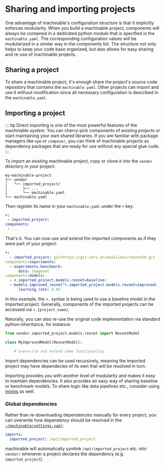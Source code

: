 # Sharing and importing projects

One advantage of machinable's configuration structure is that it implicitly enforces modularity. When you build a machinable project, components will always be contained in a dedicated python module that is specified in the `machinable.yaml`. The corresponding configuration values will be modularized in a similar way in the components list. The structure not only helps to keep your code base organized, but also allows for easy sharing and re-use of machinable projects.

## Sharing a project

To share a machinable project, it's enough share the project's source code repository that contains the `machinable.yaml`. Other projects can import and use it without modification since all necessary configuration is described in the ``machinable.yaml``.

## Importing a project

::: tip
 Direct importing is one of the most powerful features of the machinable system. You can cherry-pick components of existing projects or start maintaining your own shared libraries. If you are familiar with package managers like ``npm`` or ``composer``, you can think of machinable projects as dependency packages that are ready for use without any special glue code.
:::
 
To import an existing machinable project, copy or clone it into the `vendor` directory in your project:

    my-machinable-project
    ├── vendor
    │   └── imported_project/
    │       ├── ...
    │       └── machinable.yaml
    └── machinable.yaml

Then register its name in your `machinable.yaml` under the `+` key:

```yaml
+:
 - imported_project: 
components:
 - ...
```

That's it. You can now use and extend the imported components as if they were part of your project:

```yaml
+:
  - imported_project: git+https://git.serv.er/baselines/resnet50.git
components:experiments:
  - experiments.benchmark:
      data: imagenet
components:models:
  - +.imported_project.models.resnet=baseline:
  - models.improved_resnet^+.imported_project.models.resnet=improved:
      learning_rate: 0.01
```

In this example, the `+.` syntax is being used to use a baseline model in the imported project. Generally, components of the imported projects can be accessed via ``+.{project_name}``.

Naturally, you can also re-use the original code implementation via standard python inheritance, for instance:

``` python
from vendor.imported_project.models.resnet import ResnetModel

class MyImprovedModel(ResnetModel):

    # overwrite and extend some functionality
```

Import dependencies can be used recursively, meaning the imported project may have dependecies of its own that will be resolved in turn.

Importing provides you with another level of modularity and makes it easy to maintain dependencies. It also provides an easy way of sharing baseline or benchmark models. To share logic like data pipelines etc., consider using [mixins](./mixins.md) as well.

### Global dependencies

Rather than re-downloading dependencies manually for every project, you can overwrite how dependency should be resolved in the [`~/machinable/settings.yaml`](../reference/settings.md):
```yaml
imports:
  imported_project: /opt/imported_project
```

machinable will automatically symlink `/opt/imported_project` etc. into `vendor/` whenever a project declares the dependency (e.g. `imported_project`).